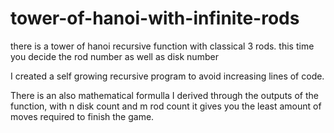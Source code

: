 # tower-of-hanoi-with-infinite-rods
there is a tower of hanoi recursive function with classical 3 rods. this time you decide the rod number as well as disk number

I created a self growing recursive program to avoid increasing lines of code.

There is an also mathematical formulla I derived through the outputs of the function, with n disk count and m rod count it gives you the least amount of moves required to finish the game.
